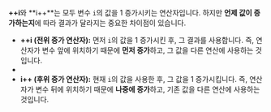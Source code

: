 
**++i**와 **i++**는 모두 변수 `i`의 값을 1 증가시키는 연산자입니다. 하지만 **언제 값이 증가하는지**에 따라 결과가 달라지는 중요한 차이점이 있습니다.

- **++i (전위 증가 연산자):** 먼저 `i`의 값을 1 증가시킨 후, 그 결과를 사용합니다. 즉, 연산자가 변수 앞에 위치하기 때문에 **먼저 증가**하고, 그 값을 다른 연산에 사용하는 것입니다.
- 
- **i++ (후위 증가 연산자):** 현재 `i`의 값을 사용한 후, 그 값을 1 증가시킵니다. 즉, 연산자가 변수 뒤에 위치하기 때문에 **나중에 증가**하고, 기존 값을 다른 연산에 사용하는 것입니다.
